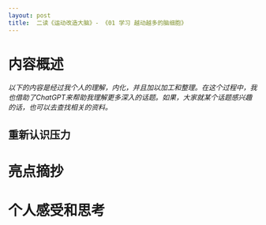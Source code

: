 ```yaml
---
layout: post
title:  二读《运动改造大脑》- 《01 学习 越动越多的脑细胞》
---
```


# 内容概述

*以下的内容是经过我个人的理解，内化，并且加以加工和整理。在这个过程中，我也借助了ChatGPT来帮助我理解更多深入的话题。如果，大家就某个话题感兴趣的话，也可以去查找相关的资料。*



## 重新认识压力




# 亮点摘抄

 

# 个人感受和思考


<!--stackedit_data:
eyJoaXN0b3J5IjpbODk1MTEzOTAxLC0xMDUxNTY2MzMyXX0=
-->
